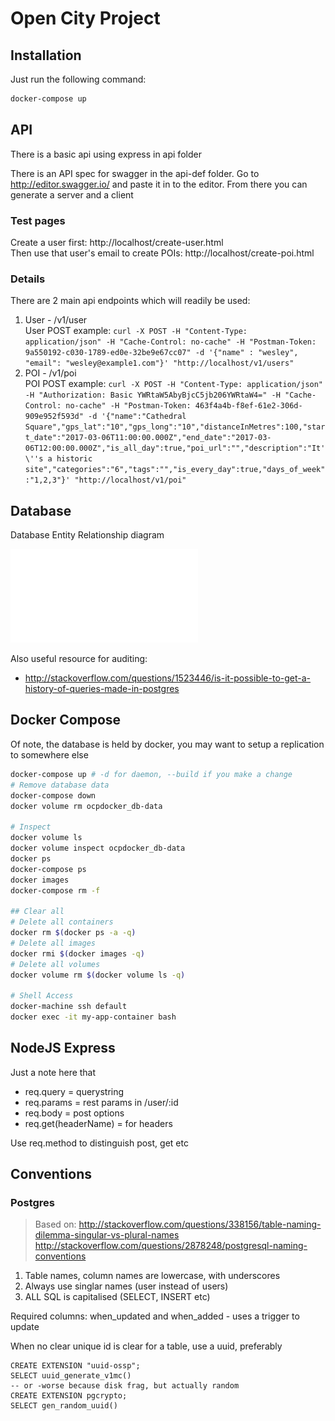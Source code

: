 Open City Project
=================

Installation
------------
Just run the following command:
```bash
docker-compose up
```

API
---

There is a basic api using express in api folder

There is an API spec for swagger in the api-def folder. Go to http://editor.swagger.io/ and paste it in to the editor.
From there you can generate a server and a client

### Test pages
Create a user first: http://localhost/create-user.html  
Then use that user's email to create POIs: http://localhost/create-poi.html  

### Details  
There are 2 main api endpoints which will readily be used:  
  
1) User - /v1/user  
User POST example: ```curl -X POST -H "Content-Type: application/json" -H "Cache-Control: no-cache" -H "Postman-Token: 9a550192-c030-1789-ed0e-32be9e67cc07" -d '{"name" : "wesley", "email": "wesley@example1.com"}' "http://localhost/v1/users"```  
2) POI - /v1/poi  
POI POST example: ```curl -X POST -H "Content-Type: application/json" -H "Authorization: Basic YWRtaW5AbyBjcC5jb206YWRtaW4=" -H "Cache-Control: no-cache" -H "Postman-Token: 463f4a4b-f8ef-61e2-306d-909e952f593d" -d '{"name":"Cathedral Square","gps_lat":"10","gps_long":"10","distanceInMetres":100,"start_date":"2017-03-06T11:00:00.000Z","end_date":"2017-03-06T12:00:00.000Z","is_all_day":true,"poi_url":"","description":"It'\''s a historic site","categories":"6","tags":"","is_every_day":true,"days_of_week":"1,2,3"}' "http://localhost/v1/poi"```

Database
--------
Database Entity Relationship diagram

![DB Diagram](/db/db-design.pdf "OCP Database design")

Also useful resource for auditing:

* http://stackoverflow.com/questions/1523446/is-it-possible-to-get-a-history-of-queries-made-in-postgres

Docker Compose
--------------
Of note, the database is held by docker, you may want to setup a replication to somewhere else

```bash
docker-compose up # -d for daemon, --build if you make a change
# Remove database data
docker-compose down
docker volume rm ocpdocker_db-data

# Inspect
docker volume ls
docker volume inspect ocpdocker_db-data
docker ps
docker-compose ps
docker images
docker-compose rm -f

## Clear all
# Delete all containers
docker rm $(docker ps -a -q)
# Delete all images
docker rmi $(docker images -q)
# Delete all volumes
docker volume rm $(docker volume ls -q)

# Shell Access
docker-machine ssh default
docker exec -it my-app-container bash
```

NodeJS Express 
--------------
Just a note here that 
* req.query = querystring
* req.params = rest params in /user/:id
* req.body = post options
* req.get(headerName) = for headers

Use req.method to distinguish post, get etc

Conventions
-----------
### Postgres
> Based on: http://stackoverflow.com/questions/338156/table-naming-dilemma-singular-vs-plural-names
> http://stackoverflow.com/questions/2878248/postgresql-naming-conventions

1. Table names, column names are lowercase, with underscores
2. Always use singlar names (user instead of users)
3. ALL SQL is capitalised (SELECT, INSERT etc)

Required columns: when_updated and when_added - uses a trigger to update

When no clear unique id is clear for a table, use a uuid, preferably
```
CREATE EXTENSION "uuid-ossp";
SELECT uuid_generate_v1mc()
-- or -worse because disk frag, but actually random
CREATE EXTENSION pgcrypto;
SELECT gen_random_uuid()
```


